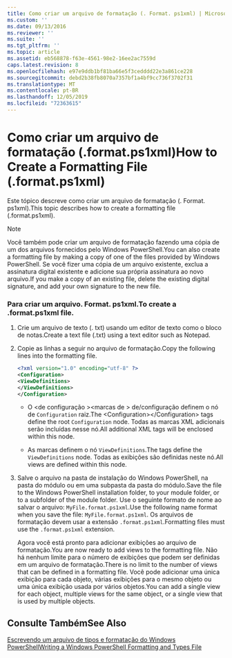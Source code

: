 ```yaml
---
title: Como criar um arquivo de formatação (. Format. ps1xml) | Microsoft Docs
ms.custom: ''
ms.date: 09/13/2016
ms.reviewer: ''
ms.suite: ''
ms.tgt_pltfrm: ''
ms.topic: article
ms.assetid: eb568878-f63e-4561-98e2-16ee2ac7559d
caps.latest.revision: 8
ms.openlocfilehash: e97e9ddb1bf81ba66e5f3cedddd22e3a861ce228
ms.sourcegitcommit: debd2b38fb8070a7357bf1a4bf9cc736f3702f31
ms.translationtype: MT
ms.contentlocale: pt-BR
ms.lasthandoff: 12/05/2019
ms.locfileid: "72363615"
---
```

# <a name="how-to-create-a-formatting-file-formatps1xml"></a><span data-ttu-id="58e8a-102">Como criar um arquivo de formatação (.format.ps1xml)</span><span class="sxs-lookup"><span data-stu-id="58e8a-102">How to Create a Formatting File (.format.ps1xml)</span></span>

<span data-ttu-id="58e8a-103">Este tópico descreve como criar um arquivo de formatação (. Format. ps1xml).</span><span class="sxs-lookup"><span data-stu-id="58e8a-103">This topic describes how to create a formatting file (.format.ps1xml).</span></span>

> [!NOTE]
> <span data-ttu-id="58e8a-104">Você também pode criar um arquivo de formatação fazendo uma cópia de um dos arquivos fornecidos pelo Windows PowerShell.</span><span class="sxs-lookup"><span data-stu-id="58e8a-104">You can also create a formatting file by making a copy of one of the files provided by Windows PowerShell.</span></span> <span data-ttu-id="58e8a-105">Se você fizer uma cópia de um arquivo existente, exclua a assinatura digital existente e adicione sua própria assinatura ao novo arquivo.</span><span class="sxs-lookup"><span data-stu-id="58e8a-105">If you make a copy of an existing file, delete the existing digital signature, and add your own signature to the new file.</span></span>

### <a name="to-create-a-formatps1xml-file"></a><span data-ttu-id="58e8a-106">Para criar um arquivo. Format. ps1xml.</span><span class="sxs-lookup"><span data-stu-id="58e8a-106">To create a .format.ps1xml file.</span></span>

1. <span data-ttu-id="58e8a-107">Crie um arquivo de texto (. txt) usando um editor de texto como o bloco de notas.</span><span class="sxs-lookup"><span data-stu-id="58e8a-107">Create a text file (.txt) using a text editor such as Notepad.</span></span>

2. <span data-ttu-id="58e8a-108">Copie as linhas a seguir no arquivo de formatação.</span><span class="sxs-lookup"><span data-stu-id="58e8a-108">Copy the following lines into the formatting file.</span></span>

   ```xml
   <?xml version="1.0" encoding="utf-8" ?>
   <Configuration>
   <ViewDefinitions>
   </ViewDefinitions>
   </Configuration>
   ```

   - <span data-ttu-id="58e8a-109">O \<de configuração >\<marcas de > de/configuração definem o nó de `Configuration` raiz.</span><span class="sxs-lookup"><span data-stu-id="58e8a-109">The \<Configuration>\</Configuration> tags define the root `Configuration` node.</span></span> <span data-ttu-id="58e8a-110">Todas as marcas XML adicionais serão incluídas nesse nó.</span><span class="sxs-lookup"><span data-stu-id="58e8a-110">All additional XML tags will be enclosed within this node.</span></span>

   - <span data-ttu-id="58e8a-111">As <ViewDefinitions></ViewDefinitions> marcas definem o nó `ViewDefinitions`.</span><span class="sxs-lookup"><span data-stu-id="58e8a-111">The <ViewDefinitions></ViewDefinitions> tags define the `ViewDefinitions` node.</span></span> <span data-ttu-id="58e8a-112">Todas as exibições são definidas neste nó.</span><span class="sxs-lookup"><span data-stu-id="58e8a-112">All views are defined within this node.</span></span>

3. <span data-ttu-id="58e8a-113">Salve o arquivo na pasta de instalação do Windows PowerShell, na pasta do módulo ou em uma subpasta da pasta do módulo.</span><span class="sxs-lookup"><span data-stu-id="58e8a-113">Save the file to the Windows PowerShell installation folder, to your module folder, or to a subfolder of the module folder.</span></span> <span data-ttu-id="58e8a-114">Use o seguinte formato de nome ao salvar o arquivo: `MyFile.format.ps1xml`.</span><span class="sxs-lookup"><span data-stu-id="58e8a-114">Use the following name format when you save the file:  `MyFile.format.ps1xml`.</span></span> <span data-ttu-id="58e8a-115">Os arquivos de formatação devem usar a extensão `.format.ps1xml`.</span><span class="sxs-lookup"><span data-stu-id="58e8a-115">Formatting files must use the `.format.ps1xml` extension.</span></span>

   <span data-ttu-id="58e8a-116">Agora você está pronto para adicionar exibições ao arquivo de formatação.</span><span class="sxs-lookup"><span data-stu-id="58e8a-116">You are now ready to add views to the formatting file.</span></span> <span data-ttu-id="58e8a-117">Não há nenhum limite para o número de exibições que podem ser definidas em um arquivo de formatação.</span><span class="sxs-lookup"><span data-stu-id="58e8a-117">There is no limit to the number of views that can be defined in a formatting file.</span></span> <span data-ttu-id="58e8a-118">Você pode adicionar uma única exibição para cada objeto, várias exibições para o mesmo objeto ou uma única exibição usada por vários objetos.</span><span class="sxs-lookup"><span data-stu-id="58e8a-118">You can add a single view for each object, multiple views for the same object, or a single view that is used by multiple objects.</span></span>

## <a name="see-also"></a><span data-ttu-id="58e8a-119">Consulte Também</span><span class="sxs-lookup"><span data-stu-id="58e8a-119">See Also</span></span>

[<span data-ttu-id="58e8a-120">Escrevendo um arquivo de tipos e formatação do Windows PowerShell</span><span class="sxs-lookup"><span data-stu-id="58e8a-120">Writing a Windows PowerShell Formatting and Types File</span></span>](./writing-a-powershell-formatting-file.md)
